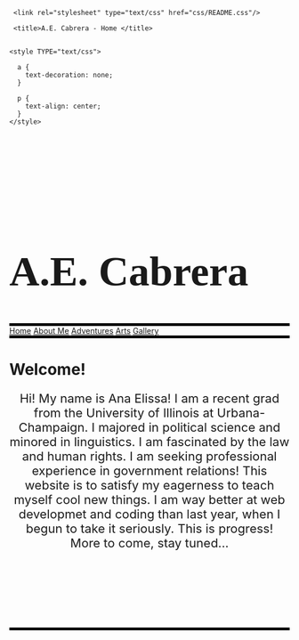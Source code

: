 <html lang="en" class="js">



<head>

  
     <link rel="stylesheet" type="text/css" href="css/README.css"/>

     <title>A.E. Cabrera - Home </title>

    
    <style TYPE="text/css">
     
      a {
        text-decoration: none;
      }

      p {
        text-align: center; 
      }
    </style>

</head>

<div style="background-image: url('img/megradquad.jpg'); background-position: top; z-index: 2; background-position: fixed; padding-top: 100px; ">

  <body>
    <h1 style="font-family:fantasy;font-size: 75px;">A.E. Cabrera</h1>
    <div id="titlebar" style="border-top: 5px solid black; border-bottom: 5px solid black;">
        <a id="homebutton" class="titlebar" href="home.html">Home</a>
        <a id="aboutmebutton" class="titlebar" href="aboutme.html">About Me</a>
        <a id="adventuresbutton" class="titlebar" href="adventures.html">Adventures</a>
        <a id="blogbutton" class="titlebar" href="arts.html">Arts</a>
        <a id="gallerybutton" class="titlebar" href="gallery.html">Gallery</a> 
      </div>  
  </body>
</div>

<div>
    <h1>Welcome!</h1>

   <p style="font-size:22px;font;text-align:center;">Hi! My name is Ana Elissa! I am a recent grad from the University of Illinois at Urbana-Champaign. I majored in political science and minored in linguistics. I am fascinated by the law and human rights. I am seeking professional experience in government relations! This website is to satisfy my eagerness to teach myself cool new things. I am way better at web developmet and coding than last year, when I begun to take it seriously. This is progress! More to come, stay tuned...</p>

  <br > 


<div>    
  <div style="background-image: url('img/meatun.JPEG'); background-position: top; z-index: 2; background-position: fixed; padding-top: 100px; ">
</div>

<div style="background-image: url('img/megradquad.jpg'); background-position: top; z-index: 2; background-position: fixed; padding-top: 100px; padding-bottom: 60px; border-top: 5px solid black;"> 
</div>

</html>
